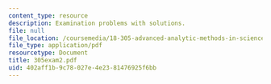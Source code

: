 ```yaml
---
content_type: resource
description: Examination problems with solutions.
file: null
file_location: /coursemedia/18-305-advanced-analytic-methods-in-science-and-engineering-fall-2004/402aff1b9c78027e4e2381476925f6bb_305exam2.pdf
file_type: application/pdf
resourcetype: Document
title: 305exam2.pdf
uid: 402aff1b-9c78-027e-4e23-81476925f6bb
---
```

